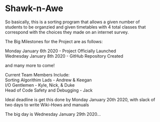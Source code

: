 # Shawk-n-Awe

So basically, this is a sorting program that allows a given number of students to be organzied and given timetables with 4 total classes that correspond with the choices they made on an internet survey.

The Big Milestones for the Project are as follows:

Monday January 6th 2020 - Project Officially Launched  
Wednesday January 8th 2020 - GitHub Repository Created  

and many more to come!

Current Team Members Include:  
Sorting Algorithim Lads - Andrew & Keegan  
I/O Gentlemen - Kyle, Nick, & Duke  
Head of Code Safety and Debugging - Jack  

Ideal deadline is get this done by Monday January 20th 2020, with slack of two days to write Wiki-Hows and manuals  

The big day is Wednesday January 29th 2020... 
